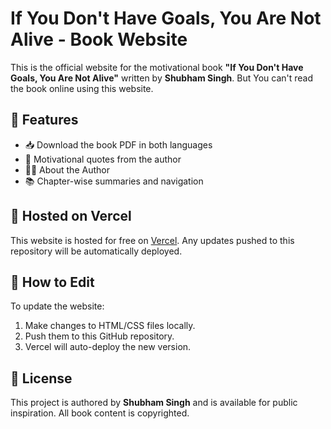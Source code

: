 
# If You Don't Have Goals, You Are Not Alive - Book Website

This is the official website for the motivational book **"If You Don't Have Goals, You Are Not Alive"** written by **Shubham Singh**. But You can't read the book online using this website.

## 🌟 Features

- 📥 Download the book PDF in both languages
- 🧠 Motivational quotes from the author
- 🧑‍💻 About the Author
- 📚 Chapter-wise summaries and navigation

## 🚀 Hosted on Vercel

This website is hosted for free on [Vercel](https://vercel.com). Any updates pushed to this repository will be automatically deployed.

## 🔧 How to Edit

To update the website:
1. Make changes to HTML/CSS files locally.
2. Push them to this GitHub repository.
3. Vercel will auto-deploy the new version.

## 📄 License

This project is authored by **Shubham Singh** and is available for public inspiration. All book content is copyrighted.
